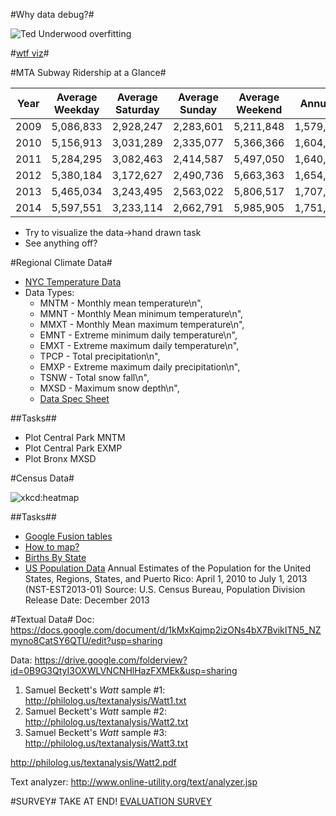 #Why data debug?#

![Ted Underwood overfitting](https://pbs.twimg.com/media/BuIq4vXIAAA04oM.jpg:large)

#[wtf viz](http://viz.wtf/)#

#MTA Subway Ridership at a Glance#

| Year  |  Average Weekday  |  Average Saturday  |  Average Sunday  |  Average Weekend  |  Annual Total |     
|-------|-------------|------------|--------------|-------------|---------------| 
|2009  |  5,086,833  |  2,928,247  |  2,283,601  |  5,211,848  |  1,579,866,600 |
| 2010  |  5,156,913  |  3,031,289  |  2,335,077  |  5,366,366  |  1,604,198,017 |
| 2011   |  5,284,295  |  3,082,463  |  2,414,587  |  5,497,050  |  1,640,434,672 |
| 2012   |  5,380,184  |  3,172,627  |  2,490,736  |  5,663,363  |  1,654,582,265 |
| 2013   |  5,465,034  |  3,243,495  |  2,563,022  |  5,806,517  |  1,707,555,714 |
| 2014   |  5,597,551  |  3,233,114  |  2,662,791  |  5,985,905  |  1,751,287,621 |

* Try to visualize the data->hand drawn task
* See anything off?

#Regional Climate Data#
* [NYC Temperature Data](GHCN_2005_2015.xls)
* Data Types: 
  + MNTM - Monthly mean temperature\n",
  + MMNT - Monthly Mean minimum temperature\n",
  + MMXT - Monthly Mean maximum temperature\n",
  + EMNT - Extreme minimum daily temperature\n",
  + EMXT - Extreme maximum daily temperature\n",
  + TPCP - Total precipitation\n",
  + EMXP - Extreme maximum daily precipitation\n",
  + TSNW - Total snow fall\n",
  + MXSD - Maximum snow depth\n",
  + [Data Spec Sheet](GHCNDMS_documentation.pdf)

##Tasks##
* Plot Central Park MNTM
* Plot Central Park EXMP
* Plot Bronx MXSD

#Census Data#

![xkcd:heatmap](http://imgs.xkcd.com/comics/heatmap.png)

##Tasks##
* [Google Fusion tables](https://support.google.com/fusiontables/answer/2571232)
* [How to map?](http://digitalsplashmedia.com/2014/07/creating-choropleth-maps-with-google-fusion-tables/)
* [Births By State](birthrates.csv)
* [US Population Data](NST-EST2013-01.csv)
Annual Estimates of the Population for the United States, Regions, States, and Puerto Rico: April 1, 2010 to July 1, 2013 (NST-EST2013-01) Source: U.S. Census Bureau, Population Division Release Date: December 2013


#Textual Data#
Doc: https://docs.google.com/document/d/1kMxKqjmp2izONs4bX7BvikITN5_NZmyno8CatSY6QTU/edit?usp=sharing

Data: https://drive.google.com/folderview?id=0B9G3QtyI3OXWLVNCNHlHazFXMEk&usp=sharing

1. Samuel Beckett's *Watt* sample #1: http://philolog.us/textanalysis/Watt1.txt
2. Samuel Beckett's *Watt* sample #2: http://philolog.us/textanalysis/Watt2.txt
3. Samuel Beckett's *Watt* sample #3: http://philolog.us/textanalysis/Watt3.txt

http://philolog.us/textanalysis/Watt2.pdf

Text analyzer: http://www.online-utility.org/text/analyzer.jsp

#SURVEY#
TAKE AT END! [EVALUATION SURVEY](https://docs.google.com/forms/d/1Q6dYD6emcNlOTA6oeJmVc3Z-qKvWGGhE_SjVnVRWHbI/viewform)
